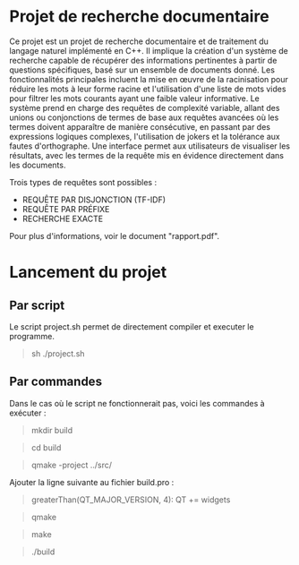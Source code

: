 # Projet de recherche documentaire

Ce projet est un projet de recherche documentaire et de traitement du langage naturel implémenté en C++. Il implique la création d'un système de recherche capable de récupérer des informations pertinentes à partir de questions spécifiques, basé sur un ensemble de documents donné. Les fonctionnalités principales incluent la mise en œuvre de la racinisation pour réduire les mots à leur forme racine et l'utilisation d'une liste de mots vides pour filtrer les mots courants ayant une faible valeur informative. Le système prend en charge des requêtes de complexité variable, allant des unions ou conjonctions de termes de base aux requêtes avancées où les termes doivent apparaître de manière consécutive, en passant par des expressions logiques complexes, l'utilisation de jokers et la tolérance aux fautes d'orthographe. Une interface permet aux utilisateurs de visualiser les résultats, avec les termes de la requête mis en évidence directement dans les documents.

Trois types de requêtes sont possibles :
- REQUÊTE PAR DISJONCTION (TF-IDF)
- REQUÊTE PAR PRÉFIXE
- RECHERCHE EXACTE

Pour plus d'informations, voir le document "rapport.pdf".

# Lancement du projet
## Par script

Le script project.sh permet de directement compiler et executer le programme.

> sh ./project.sh

## Par commandes

Dans le cas où le script ne fonctionnerait pas, voici les commandes à exécuter :

> mkdir build

> cd build

> qmake -project ../src/

Ajouter la ligne suivante au fichier build.pro :   
> greaterThan(QT_MAJOR_VERSION, 4): QT += widgets

> qmake

> make

> ./build
